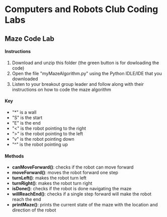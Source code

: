 # Computers and Robots Club Coding Labs
## Maze Code Lab
#### Instructions
1. Download and unzip this folder (the green button is for dowloading the code)
2. Open the file "myMazeAlgorithm.py" using the Python IDLE/IDE that you downloaded
3. Listen to your breakout group leader and follow along with their instructions on how to code the maze algorithm
#### Key
* "*" is a wall
* "S" is the start
* "E" is the end
* "<" is the robot pointing to the right
* ">" is the robot pointing to the left
* "v" is the robot pointing down
* "^" is the robot pointing up
#### Methods
* **canMoveForward()**: checks if the robot can move forward
* **moveForward()**: moves the robot forward one step
* **turnLeft()**: makes the robot turn left
* **turnRight()**: makes the robot turn right
* **isDone()**: checks if the robot is done navigating the maze
* **willReachEnd()**: checks if a single step forward will make the robot reach the end
* **printMaze()**: prints the current state of the maze with the location and direction of the robot
